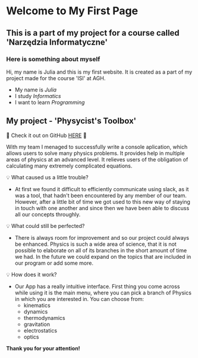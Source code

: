 # Welcome to My First Page
## This is a part of my project for a course called 'Narzędzia Informatyczne'
### Here is something about myself

Hi, my name is Julia and this is my first website. It is created as a part of my project made for the course 'ISI' at AGH.

- My name is _Julia_
- I study _Informatics_
- I want to learn _Programming_

## My project - 'Physycist's Toolbox'

🚀 Check it out on GitHub [HERE](https://github.com/AGH-Narzedzia-Informatyczne/Physicist-s-Toolbox) 🚀

With my team I menaged to successfully write a console aplication, which allows users to solve many physics problems. It provides help in multiple areas of physics at an advanced level. It relieves users of the obligation of calculating many extremely complicated equations.

💡 What caused us a little trouble?
- At first we found it difficult to efficiently communicate using slack, as it was a tool, that hadn't been encountered by any member of our team. However, after a little bit of time we got used to this new way of staying in touch with one another and since then we have been able to discuss all our concepts throughly.

💡 What could still be perfected?
- There is always room for improvement and so our project could always be enhanced. Physics is such a wide area of science, that it is not possible to elaborate on all of its branches in the short amount of time we had. In the future we could expand on the topics that are included in our program or add some more.

💡 How does it work?
- Our App has a really intuitive interface. First thing you come across while using it is the main menu, where you can pick a branch of Physics in which you are interested in. You can choose from:
  - kinematics
  - dynamics
  - thermodynamics
  - gravitation
  - electrostatics
  - optics


**Thank you for your attention!**
